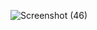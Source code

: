 ![Screenshot (46)](https://user-images.githubusercontent.com/82052062/121835580-4746bb80-ccef-11eb-904e-a6f19e27d1d5.png)
